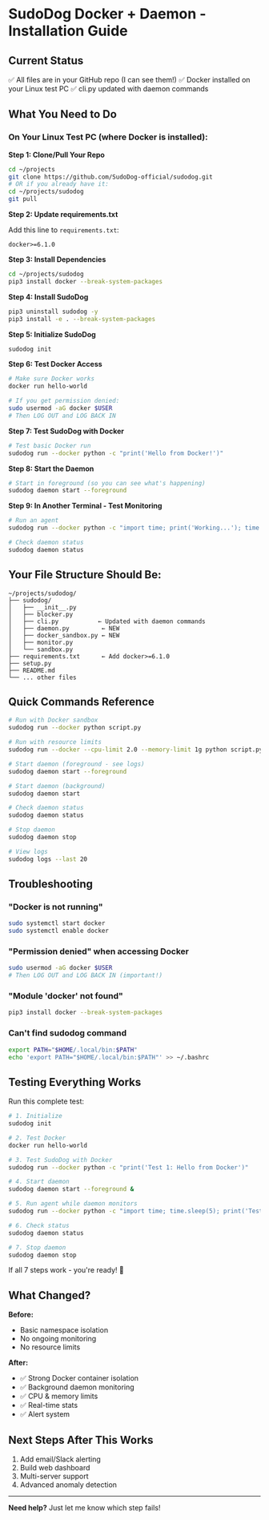 # SudoDog Docker + Daemon - Installation Guide

## Current Status
✅ All files are in your GitHub repo (I can see them!)
✅ Docker installed on your Linux test PC
✅ cli.py updated with daemon commands

## What You Need to Do

### On Your Linux Test PC (where Docker is installed):

**Step 1: Clone/Pull Your Repo**
```bash
cd ~/projects
git clone https://github.com/SudoDog-official/sudodog.git
# OR if you already have it:
cd ~/projects/sudodog
git pull
```

**Step 2: Update requirements.txt**

Add this line to `requirements.txt`:
```
docker>=6.1.0
```

**Step 3: Install Dependencies**
```bash
cd ~/projects/sudodog
pip3 install docker --break-system-packages
```

**Step 4: Install SudoDog**
```bash
pip3 uninstall sudodog -y
pip3 install -e . --break-system-packages
```

**Step 5: Initialize SudoDog**
```bash
sudodog init
```

**Step 6: Test Docker Access**
```bash
# Make sure Docker works
docker run hello-world

# If you get permission denied:
sudo usermod -aG docker $USER
# Then LOG OUT and LOG BACK IN
```

**Step 7: Test SudoDog with Docker**
```bash
# Test basic Docker run
sudodog run --docker python -c "print('Hello from Docker!')"
```

**Step 8: Start the Daemon**
```bash
# Start in foreground (so you can see what's happening)
sudodog daemon start --foreground
```

**Step 9: In Another Terminal - Test Monitoring**
```bash
# Run an agent
sudodog run --docker python -c "import time; print('Working...'); time.sleep(10); print('Done!')"

# Check daemon status
sudodog daemon status
```

## Your File Structure Should Be:

```
~/projects/sudodog/
├── sudodog/
│   ├── __init__.py
│   ├── blocker.py
│   ├── cli.py           ← Updated with daemon commands
│   ├── daemon.py         ← NEW
│   ├── docker_sandbox.py ← NEW
│   ├── monitor.py
│   └── sandbox.py
├── requirements.txt      ← Add docker>=6.1.0
├── setup.py
├── README.md
└── ... other files
```

## Quick Commands Reference

```bash
# Run with Docker sandbox
sudodog run --docker python script.py

# Run with resource limits
sudodog run --docker --cpu-limit 2.0 --memory-limit 1g python script.py

# Start daemon (foreground - see logs)
sudodog daemon start --foreground

# Start daemon (background)
sudodog daemon start

# Check daemon status
sudodog daemon status

# Stop daemon
sudodog daemon stop

# View logs
sudodog logs --last 20
```

## Troubleshooting

### "Docker is not running"
```bash
sudo systemctl start docker
sudo systemctl enable docker
```

### "Permission denied" when accessing Docker
```bash
sudo usermod -aG docker $USER
# Then LOG OUT and LOG BACK IN (important!)
```

### "Module 'docker' not found"
```bash
pip3 install docker --break-system-packages
```

### Can't find sudodog command
```bash
export PATH="$HOME/.local/bin:$PATH"
echo 'export PATH="$HOME/.local/bin:$PATH"' >> ~/.bashrc
```

## Testing Everything Works

Run this complete test:

```bash
# 1. Initialize
sudodog init

# 2. Test Docker
docker run hello-world

# 3. Test SudoDog with Docker
sudodog run --docker python -c "print('Test 1: Hello from Docker')"

# 4. Start daemon
sudodog daemon start --foreground &

# 5. Run agent while daemon monitors
sudodog run --docker python -c "import time; time.sleep(5); print('Test 2: Monitored!')"

# 6. Check status
sudodog daemon status

# 7. Stop daemon
sudodog daemon stop
```

If all 7 steps work - you're ready! 🎉

## What Changed?

**Before:**
- Basic namespace isolation
- No ongoing monitoring
- No resource limits

**After:**
- ✅ Strong Docker container isolation
- ✅ Background daemon monitoring
- ✅ CPU & memory limits
- ✅ Real-time stats
- ✅ Alert system

## Next Steps After This Works

1. Add email/Slack alerting
2. Build web dashboard
3. Multi-server support
4. Advanced anomaly detection

---

**Need help?** Just let me know which step fails!
